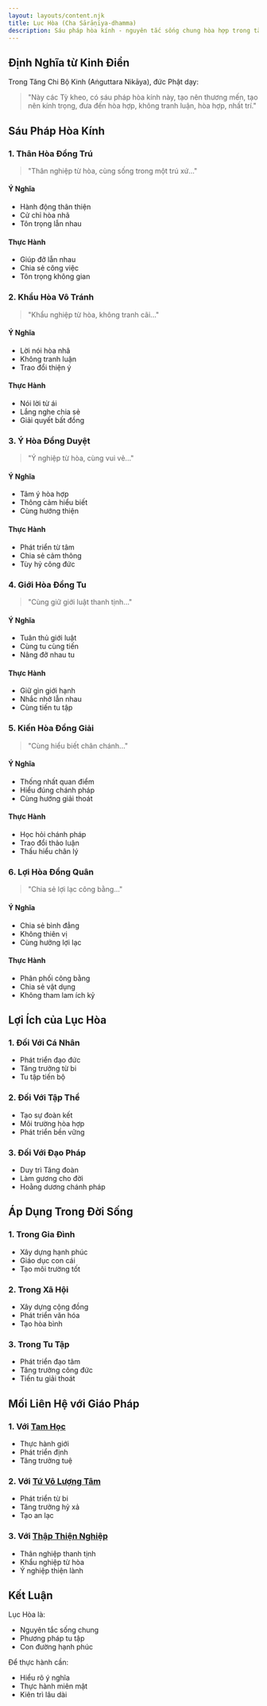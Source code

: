 ```yaml
---
layout: layouts/content.njk
title: Lục Hòa (Cha Sārāṇīya-dhamma)
description: Sáu pháp hòa kính - nguyên tắc sống chung hòa hợp trong tăng đoàn và đời sống
---
```


## Định Nghĩa từ Kinh Điển

Trong Tăng Chi Bộ Kinh (Aṅguttara Nikāya), đức Phật dạy:

> "Này các Tỳ kheo, có sáu pháp hòa kính này, tạo nên thương mến, tạo nên kính trọng, đưa đến hòa hợp, không tranh luận, hòa hợp, nhất trí."

## Sáu Pháp Hòa Kính

### 1. Thân Hòa Đồng Trú
> "Thân nghiệp từ hòa, cùng sống trong một trú xứ..."

#### Ý Nghĩa
- Hành động thân thiện
- Cử chỉ hòa nhã
- Tôn trọng lẫn nhau

#### Thực Hành
- Giúp đỡ lẫn nhau
- Chia sẻ công việc
- Tôn trọng không gian

### 2. Khẩu Hòa Vô Tránh
> "Khẩu nghiệp từ hòa, không tranh cãi..."

#### Ý Nghĩa
- Lời nói hòa nhã
- Không tranh luận
- Trao đổi thiện ý

#### Thực Hành
- Nói lời từ ái
- Lắng nghe chia sẻ
- Giải quyết bất đồng

### 3. Ý Hòa Đồng Duyệt
> "Ý nghiệp từ hòa, cùng vui vẻ..."

#### Ý Nghĩa
- Tâm ý hòa hợp
- Thông cảm hiểu biết
- Cùng hướng thiện

#### Thực Hành
- Phát triển từ tâm
- Chia sẻ cảm thông
- Tùy hỷ công đức

### 4. Giới Hòa Đồng Tu
> "Cùng giữ giới luật thanh tịnh..."

#### Ý Nghĩa
- Tuân thủ giới luật
- Cùng tu cùng tiến
- Nâng đỡ nhau tu

#### Thực Hành
- Giữ gìn giới hạnh
- Nhắc nhở lẫn nhau
- Cùng tiến tu tập

### 5. Kiến Hòa Đồng Giải
> "Cùng hiểu biết chân chánh..."

#### Ý Nghĩa
- Thống nhất quan điểm
- Hiểu đúng chánh pháp
- Cùng hướng giải thoát

#### Thực Hành
- Học hỏi chánh pháp
- Trao đổi thảo luận
- Thấu hiểu chân lý

### 6. Lợi Hòa Đồng Quân
> "Chia sẻ lợi lạc công bằng..."

#### Ý Nghĩa
- Chia sẻ bình đẳng
- Không thiên vị
- Cùng hưởng lợi lạc

#### Thực Hành
- Phân phối công bằng
- Chia sẻ vật dụng
- Không tham lam ích kỷ

## Lợi Ích của Lục Hòa

### 1. Đối Với Cá Nhân
- Phát triển đạo đức
- Tăng trưởng từ bi
- Tu tập tiến bộ

### 2. Đối Với Tập Thể
- Tạo sự đoàn kết
- Môi trường hòa hợp
- Phát triển bền vững

### 3. Đối Với Đạo Pháp
- Duy trì Tăng đoàn
- Làm gương cho đời
- Hoằng dương chánh pháp

## Áp Dụng Trong Đời Sống

### 1. Trong Gia Đình
- Xây dựng hạnh phúc
- Giáo dục con cái
- Tạo môi trường tốt

### 2. Trong Xã Hội
- Xây dựng cộng đồng
- Phát triển văn hóa
- Tạo hòa bình

### 3. Trong Tu Tập
- Phát triển đạo tâm
- Tăng trưởng công đức
- Tiến tu giải thoát

## Mối Liên Hệ với Giáo Pháp

### 1. Với [Tam Học](/content/tamhoc/)
- Thực hành giới
- Phát triển định
- Tăng trưởng tuệ

### 2. Với [Tứ Vô Lượng Tâm](/content/tu-vo-luong-tam/)
- Phát triển từ bi
- Tăng trưởng hỷ xả
- Tạo an lạc

### 3. Với [Thập Thiện Nghiệp](/content/thap-thien-nghiep/)
- Thân nghiệp thanh tịnh
- Khẩu nghiệp từ hòa
- Ý nghiệp thiện lành

## Kết Luận

Lục Hòa là:
- Nguyên tắc sống chung
- Phương pháp tu tập
- Con đường hạnh phúc

Để thực hành cần:
- Hiểu rõ ý nghĩa
- Thực hành miên mật
- Kiên trì lâu dài
